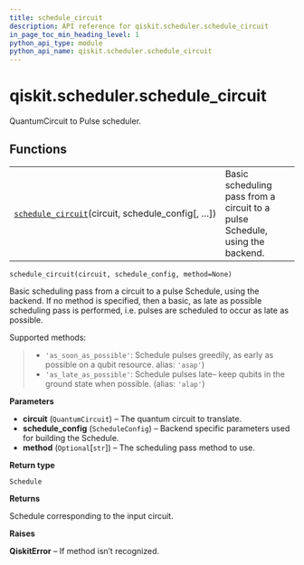 ```yaml
---
title: schedule_circuit
description: API reference for qiskit.scheduler.schedule_circuit
in_page_toc_min_heading_level: 1
python_api_type: module
python_api_name: qiskit.scheduler.schedule_circuit
---
```


<span id="module-qiskit.scheduler.schedule_circuit" />

<span id="qiskit-scheduler-schedule-circuit" />

# qiskit.scheduler.schedule\_circuit

QuantumCircuit to Pulse scheduler.

## Functions

|                                                                                                                                                                 |                                                                              |
| --------------------------------------------------------------------------------------------------------------------------------------------------------------- | ---------------------------------------------------------------------------- |
| [`schedule_circuit`](#qiskit.scheduler.schedule_circuit.schedule_circuit "qiskit.scheduler.schedule_circuit.schedule_circuit")(circuit, schedule\_config\[, …]) | Basic scheduling pass from a circuit to a pulse Schedule, using the backend. |

<span id="qiskit.scheduler.schedule_circuit.schedule_circuit" />

`schedule_circuit(circuit, schedule_config, method=None)`

Basic scheduling pass from a circuit to a pulse Schedule, using the backend. If no method is specified, then a basic, as late as possible scheduling pass is performed, i.e. pulses are scheduled to occur as late as possible.

Supported methods:

> *   `'as_soon_as_possible'`: Schedule pulses greedily, as early as possible on a qubit resource. alias: `'asap'`)
> *   `'as_late_as_possible'`: Schedule pulses late– keep qubits in the ground state when possible. (alias: `'alap'`)

**Parameters**

*   **circuit** (`QuantumCircuit`) – The quantum circuit to translate.
*   **schedule\_config** (`ScheduleConfig`) – Backend specific parameters used for building the Schedule.
*   **method** (`Optional`\[`str`]) – The scheduling pass method to use.

**Return type**

`Schedule`

**Returns**

Schedule corresponding to the input circuit.

**Raises**

**QiskitError** – If method isn’t recognized.

